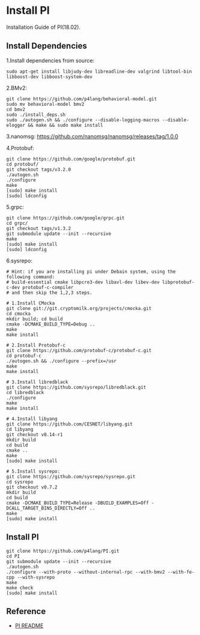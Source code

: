 # Install PI

Installation Guide of PI(18.02).

## Install Dependencies

1.Install dependencies from source:

```
sudo apt-get install libjudy-dev libreadline-dev valgrind libtool-bin libboost-dev libboost-system-dev
```

2.BMv2: 

```
git clone https://github.com/p4lang/behavioral-model.git
sudo mv behavioral-model bmv2
cd bmv2
sudo ./install_deps.sh
sudo ./autogen.sh && ./configure --disable-logging-macros --disable-elogger && make && sudo make install
```

3.nanomsg: https://github.com/nanomsg/nanomsg/releases/tag/1.0.0

4.Protobuf:

```
git clone https://github.com/google/protobuf.git
cd protobuf/
git checkout tags/v3.2.0
./autogen.sh
./configure
make
[sudo] make install
[sudo] ldconfig
```

5.grpc:

```
git clone https://github.com/google/grpc.git
cd grpc/
git checkout tags/v1.3.2
git submodule update --init --recursive
make
[sudo] make install
[sudo] ldconfig
```

6.sysrepo:

```
# Hint: if you are installing pi under Debain system, using the following command:
# build-essential cmake libpcre3-dev libavl-dev libev-dev libprotobuf-c-dev protobuf-c-compiler
# and then skip the 1,2,3 steps.

# 1.Install CMocka
git clone git://git.cryptomilk.org/projects/cmocka.git
cd cmocka
mkdir build; cd build
cmake -DCMAKE_BUILD_TYPE=Debug ..
make
make install

# 2.Install Protobuf-c
git clone https://github.com/protobuf-c/protobuf-c.git
cd protobuf-c
./autogen.sh && ./configure --prefix=/usr
make
make install

# 3.Install libredblack
git clone https://github.com/sysrepo/libredblack.git
cd libredblack
./configure
make
make install

# 4.Install libyang
git clone https://github.com/CESNET/libyang.git
cd libyang
git checkout v0.14-r1
mkdir build
cd build
cmake ..
make
[sudo] make install

# 5.Install sysrepo:
git clone https://github.com/sysrepo/sysrepo.git
cd sysrepo
git checkout v0.7.2
mkdir build
cd build
cmake -DCMAKE_BUILD_TYPE=Release -DBUILD_EXAMPLES=Off -DCALL_TARGET_BINS_DIRECTLY=Off ..
make
[sudo] make install
```

## Install PI

```
git clone https://github.com/p4lang/PI.git
cd PI
git submodule update --init --recursive
./autogen.sh
./configure --with-proto --without-internal-rpc --with-bmv2 --with-fe-cpp --with-sysrepo
make
make check
[sudo] make install
```

## Reference

- [PI README](https://github.com/p4lang/PI#pi-library-repository)
